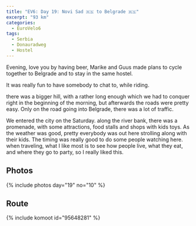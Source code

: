 ```yaml
---
title: "EV6: Day 19: Novi Sad 🇷🇸 to Belgrade 🇷🇸"
excerpt: "93 km"
categories:
  - EuroVelo6
tags:
  - Serbia
  - Donauradweg
  - Hostel
---
```


Evening, love you by having beer, Marike and Guus made plans to cycle together to Belgrade and to stay in the same hostel.

It was really fun to have somebody to chat to, while riding.

there was a bigger hill, with a rather long enough which we had to conquer right in the beginning of the morning, but afterwards the roads were pretty easy. Only on the road going into Belgrade, there was a lot of traffic.

We entered the city on the Saturday. along the river bank, there was a promenade, with some attractions, food stalls and shops with kids toys. As the weather was good, pretty everybody was out here strolling along with their kids.
The timing was really good to do some people watching here. when traveling, what I like most is to see how people live, what they eat, and where they go to party, so I really liked this.




## Photos

{% include photos day="19" no="10" %}

## Route
{% include komoot id="95648281" %}
